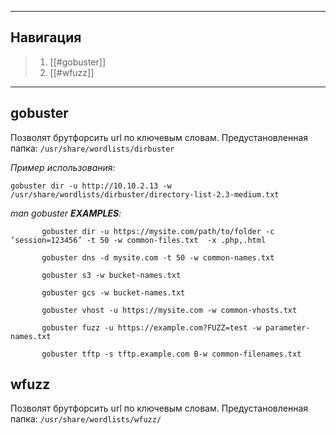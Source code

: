 ***
## Навигация
> 1. [[#gobuster]]
> 2. [[#wfuzz]]

***
## gobuster

Позволят брутфорсить url по ключевым словам. 
Предустановленная папка: `/usr/share/wordlists/dirbuster`

*Пример использования:*
```bush
gobuster dir -u http://10.10.2.13 -w /usr/share/wordlists/dirbuster/directory-list-2.3-medium.txt
```

*man gobuster **EXAMPLES**:*
```bush
       gobuster dir ‐u https://mysite.com/path/to/folder ‐c ’session=123456’ ‐t 50 ‐w common‐files.txt  ‐x .php,.html

       gobuster dns ‐d mysite.com ‐t 50 ‐w common‐names.txt

       gobuster s3 ‐w bucket‐names.txt

       gobuster gcs ‐w bucket‐names.txt

       gobuster vhost ‐u https://mysite.com ‐w common‐vhosts.txt

       gobuster fuzz ‐u https://example.com?FUZZ=test ‐w parameter‐names.txt

       gobuster tftp ‐s tftp.example.com B‐w common‐filenames.txt
```

## wfuzz 
Позволят брутфорсить url по ключевым словам. 
Предустановленная папка: `/usr/share/wordlists/wfuzz/`

